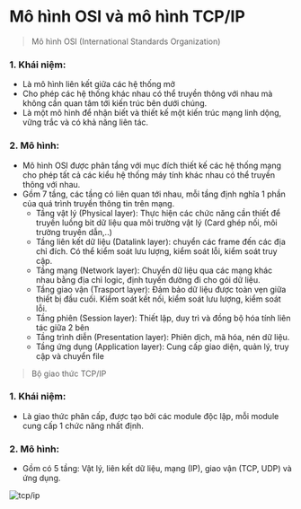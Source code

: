 # Mô hình OSI và mô hình TCP/IP
> Mô hình OSI (International Standards Organization)
### 1. Khái niệm:
- Là mô hình liên kết giữa các hệ thống mở
- Cho phép các hệ thống khác nhau có thể truyền thông với nhau mà không cần quan tâm tới kiến trúc bên dưới chúng.
- Là một mô hình để nhận biết và thiết kế một kiến trúc mạng linh dộng, vững trắc và có khả năng liên tác.
### 2. Mô hình:
- Mô hình OSI được phân tầng với mục đích thiết kế các hệ thống mạng cho phép tất cả các kiểu hệ thống máy tính khác nhau có thể truyền thông với nhau.
- Gồm 7 tầng, các tầng có liên quan tới nhau, mỗi tầng định nghĩa 1 phần của quá trình truyền thông tin trên mạng.
  - Tầng vật lý (Physical layer): Thực hiện các chức năng cần thiết để truyền luồng bit dữ liệu qua môi trường vật lý (Card ghép nối, môi trường truyền dẫn,..)
  - Tầng liên kết dữ liệu (Datalink layer): chuyển các frame đến các địa chỉ đích. Có thể kiểm soát lưu lượng, kiểm soát lỗi, kiểm soát truy cập.
  - Tầng mạng (Network layer): Chuyển dữ liệu qua các mạng khác nhau bằng địa chỉ logic, định tuyến đường đi cho gói dữ liệu.
  - Tầng giao vận (Trasport layer): Đảm bảo dữ liệu được toàn vẹn giữa thiết bị đầu cuối. Kiểm soát kết nối, kiểm soát lưu lượng, kiểm soát lỗi.
  - Tầng phiên (Session layer): Thiết lập, duy trì và đồng bộ hóa tính liên tác giữa 2 bên
  - Tầng trình diễn (Presentation layer): Phiên dịch, mã hóa, nén dữ liệu.
  - Tầng ứng dụng (Application layer): Cung cấp giao diện, quản lý, truy cập và chuyển file

> Bộ giao thức TCP/IP 
### 1. Khái niệm:
  - Là giao thức phân cấp, được tạo bởi các module độc lập, mỗi module cung cấp 1 chức năng nhất định.
### 2. Mô hình:
- Gồm có 5 tầng: Vật lý, liên kết dữ liệu, mạng (IP), giao vận (TCP, UDP) và ứng dụng.

![tcp/ip](https://adminvietnam.org/wp-content/uploads/2016/08/Capture1.png)



